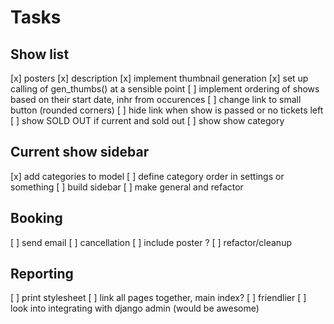 # Tasks

## Show list
[x] posters
[x] description
[x] implement thumbnail generation
[x] set up calling of gen_thumbs() at a sensible point
[ ] implement ordering of shows based on their start date, inhr from occurences
[ ] change link to small button (rounded corners)
[ ] hide link when show is passed or no tickets left
[ ] show SOLD OUT if current and sold out
[ ] show show category

## Current show sidebar
[x] add categories to model
[ ] define category order in settings or something
[ ] build sidebar
[ ] make general and refactor

## Booking
[ ] send email
[ ] cancellation
[ ] include poster ?
[ ] refactor/cleanup

## Reporting
[ ] print stylesheet
[ ] link all pages together, main index?
[ ] friendlier
[ ] look into integrating with django admin (would be awesome)